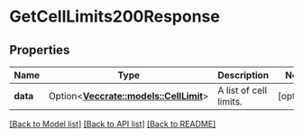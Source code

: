 # GetCellLimits200Response

## Properties

Name | Type | Description | Notes
------------ | ------------- | ------------- | -------------
**data** | Option<[**Vec<crate::models::CellLimit>**](CellLimit.md)> | A list of cell limits. | [optional]

[[Back to Model list]](../README.md#documentation-for-models) [[Back to API list]](../README.md#documentation-for-api-endpoints) [[Back to README]](../README.md)


